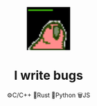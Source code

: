 <div align="center">
  	<img src="/experiment/deployparrot.gif" alt="Hi" width="100" />
	<h1>I write bugs</h1>
	<div> ⚙️C/C++  🦀Rust  🐍Python  🗑️JS </div>
	<br />
	<br />
</div>
